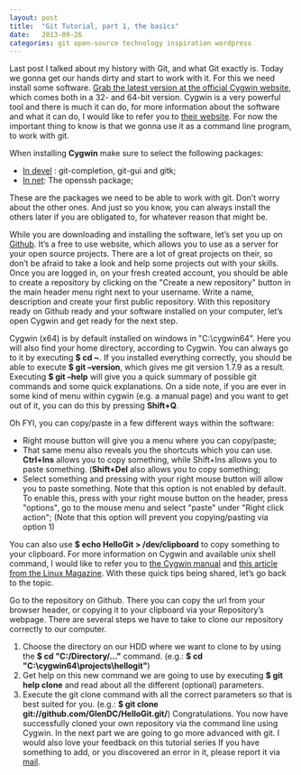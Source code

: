 ```yaml
---
layout: post
title:  "Git Tutorial, part 1, the basics"
date:   2013-09-26
categories: git open-source technology inspiration wordpress
---
```


Last post I talked about my history with Git, and what Git exactly is. Today we gonna get our hands dirty and start to work with it. For this we need install some software. [Grab the latest version at the official Cygwin website](http://cygwin.com/install.html), which comes both in a 32- and 64-bit version. Cygwin is a very powerful tool and there is much it can do, for more information about the software and what it can do, I would like to refer you to [their website](http://cygwin.com/). For now the important thing to know is that we gonna use it as a command line program, to work with git.

When installing **Cygwin** make sure to select the following packages:

+ <u>In devel</u> : git-completion, git-gui and gitk;
+ <u>In net</u>: The openssh package;

These are the packages we need to be able to work with git. Don’t worry about the other ones. And just so you know, you can always install the others later if you are obligated to, for whatever reason that might be.

While you are downloading and installing the software, let’s set you up on [Github](https://github.com/). It’s a free to use website, which allows you to use as a server for your open source projects. There are a lot of great projects on their, so don’t be afraid to take a look and help some projects out with your skills. Once you are logged in, on your fresh created account, you should be able to create a repository by clicking on the "Create a new repository" button in the main header menu right next to your username. Write a name, description and create your first public repository. With this repository ready on Github ready and your software installed on your computer, let’s open Cygwin and get ready for the next step.

Cygwin (x64) is by default installed on windows in "C:\cygwin64\". Here you will also find your home directory, according to Cygwin. You can always go to it by executing **$ cd ~**. If you installed everything correctly, you should be able to execute **$ git –version**, which gives me git version 1.7.9 as a result. Executing **$ git –help** will give you a quick summary of possible git commands and some quick explanations. On a side note, if you are ever in some kind of menu within cygwin (e.g. a manual page) and you want to get out of it, you can do this by pressing **Shift+Q**.

Oh FYI, you can copy/paste in a few different ways within the software:

+ Right mouse button will give you a menu where you can copy/paste;
+ That same menu also reveals you the shortcuts which you can use. **Ctrl+Ins** allows you to copy something, while Shift+Ins allows you to paste something. (**Shift+Del** also allows you to copy something;
+ Select something and pressing with your right mouse button will allow you to paste something. Note that this option is not enabled by default. To enable this, press with your right mouse button on the header, press "options", go to the mouse menu and select "paste" under "Right click action"; (Note that this option will prevent you copying/pasting via option 1)

You can also use **$ echo HelloGit > /dev/clipboard** to copy something to your clipboard. For more information on Cygwin and available unix shell command, I would like to refer you to [the Cygwin manual](http://www.cygwin.com/cygwin-ug-net/cygwin-ug-net.html) and [this article from the Linux Magazine](http://www.linux-mag.com/id/3047/). With these quick tips being shared, let’s go back to the topic.

Go to the repository on Github. There you can copy the url from your browser header, or copying it to your clipboard via your Repository’s webpage. There are several steps we have to take to clone our repository correctly to our computer.

1. Choose the directory on our HDD where we want to clone to by using the **$ cd "C:/Directory/..."** command. (e.g.: **$ cd "C:\cygwin64\projects\hellogit"**)
1. Get help on this new command we are going to use by executing **$ git help clone** and read about all the different (optional) parameters.
1. Execute the git clone command with all the correct parameters so that is best suited for you. (e.g.: **$ git clone git://github.com/GlenDC/HelloGit.git/**)
Congratulations. You now have successfully cloned your own repository via the command line using Cygwin. In the next part we are going to go more advanced with git. I would also love your feedback on this tutorial series If you have something to add, or you discovered an error in it, please report it via [mail](mailto:contact@glendc.com).